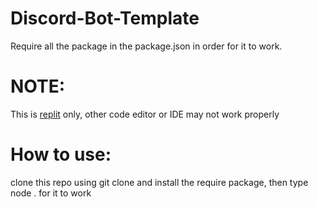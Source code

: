 # Discord-Bot-Template
Require all the package in the package.json in order for it to work.
# NOTE:
This is [replit](https://replit.com) only, other code editor or IDE may not work properly
# How to use:
clone this repo using git clone and install the require package, then type node . for it to work
